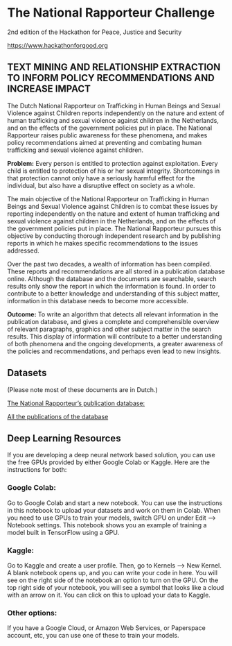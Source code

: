 # The National Rapporteur Challenge
2nd edition of the Hackathon for Peace, Justice and Security

https://www.hackathonforgood.org

## TEXT MINING AND RELATIONSHIP EXTRACTION TO INFORM POLICY RECOMMENDATIONS AND INCREASE IMPACT
The Dutch National Rapporteur on Trafficking in Human Beings and Sexual Violence against Children reports independently on the nature and extent of human trafficking and sexual violence against children in the Netherlands, and on the effects of the government policies put in place. The National Rapporteur raises public awareness for these phenomena, and makes policy recommendations aimed at preventing and combating human trafficking and sexual violence against children. 

**Problem:** Every person is entitled to protection against exploitation. Every child is entitled to protection of his or her sexual integrity. Shortcomings in that protection cannot only have a seriously harmful effect for the individual, but also have a disruptive effect on society as a whole.

The main objective of the National Rapporteur on Trafficking in Human Beings and Sexual Violence against Children is to combat these issues by reporting independently on the nature and extent of human trafficking and sexual violence against children in the Netherlands, and on the effects of the government policies put in place. The National Rapporteur pursues this objective by conducting thorough independent research and by publishing reports in which he makes specific recommendations to the issues addressed. 

Over the past two decades, a wealth of information has been compiled. These reports and recommendations are all stored in a publication database online. Although the database and the documents are searchable, search results only show the report in which the information is found. In order to contribute to a better knowledge and understanding of this subject matter, information in this database needs to become more accessible.    

**Outcome:** To write an algorithm that detects all relevant information in the publication database, and gives a complete and comprehensible overview of relevant paragraphs, graphics and other subject matter in the search results. This display of information will contribute to a better understanding of both phenomena and the ongoing developments, a greater awareness of the policies and recommendations, and perhaps even lead to new insights.  

## Datasets 
(Please note most of these documents are in Dutch.)

[The National Rapporteur’s  publication database:](https://www.nationaalrapporteur.nl/)

[All the publications of the database](https://ahmed7.stackstorage.com/s/zF0Fcl99VGV9uuK)


## Deep Learning Resources
If you are developing a deep neural network based solution, you can use the free GPUs provided by either Google Colab or Kaggle. Here are the instructions for both:

### Google Colab:
Go to Google Colab and start a new notebook. You can use the instructions in this notebook to upload your datasets and work on them in Colab. When you need to use GPUs to train your models, switch GPU on under Edit --> Notebook settings. This notebook shows you an example of training a model built in TensorFlow using a GPU.

### Kaggle:
Go to Kaggle and create a user profile. Then, go to Kernels --> New Kernel. A blank notebook opens up, and you can write your code in here. You will see on the right side of the notebook an option to turn on the GPU. On the top right side of your notebook, you will see a symbol that looks like a cloud with an arrow on it. You can click on this to upload your data to Kaggle.

### Other options:
If you have a Google Cloud, or Amazon Web Services, or Paperspace account, etc, you can use one of these to train your models.
